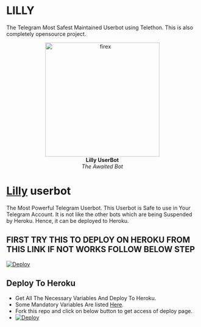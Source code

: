 # LILLY
The Telegram Most Safest Maintained Userbot using Telethon. This is also completely opensource project.
<p align="center">
   
   <a href="https://github.com/adwin-15/Lilly">
      <img src="https://te.legra.ph/file/110906b30492d8344a404.jpg" alt="firex", height="300px",width="300px">
   </a>
   <br>
   <b>Lilly UserBot</b><br>
   <i>The Awaited Bot</i>
</p>
 
   
# [Lilly](https://t.me/trmoviz) userbot

The Most Powerful Telegram Userbot.
This Userbot is Safe to use in Your Telegram Account.
It is not like the other bots which are being Suspended by Heroku. Hence, it can be deployed to Heroku.


## FIRST TRY THIS TO DEPLOY ON HEROKU  FROM THIS LINK  IF NOT WORKS FOLLOW BELOW STEP
[![Deploy](https://www.herokucdn.com/deploy/button.svg)](https://heroku.com/deploy?template=https://github.com/adwin-15/Lilly)

## Deploy To Heroku
- Get All The Necessary Variables And Deploy To Heroku.
- Some Mandatory Variables Are listed [Here](#Variables).
- Fork this repo and click on below button to get access of deploy page.
- [![Deploy](https://www.herokucdn.com/deploy/button.svg)](https://heroku.com/deploy)
